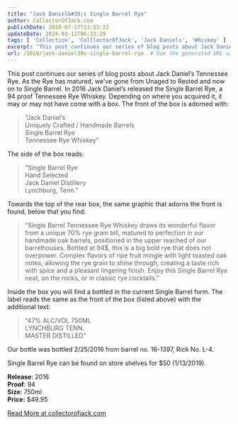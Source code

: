 ```yaml
---
title: "Jack Daniel&#39;s Single Barrel Rye"
author: CollectorOfJack.com
publishDate: 2019-07-17T13:52:22
updateDate: 2024-03-11T06:33:29
tags: [ 'Collection', 'ColllectorOfJack', 'Jack Daniels', 'Whiskey' ]
excerpt: "This post continues our series of blog posts about Jack Daniel’s Tennessee Rye. As the Rye has matured, we’ve gone from Unaged to Rested and now on to Single Barrel. In 2016 Jack Daniel’s released the Single Barrel Rye, a 94 proof Tennessee Rye Whiskey. Depending on where you acquired it, it may or may not have come with a box. The front of the box is adorned with:“Jack Daniel’s Uniquely Crafted / Handmade BarrelsSingle Barrel RyeTennessee Rye Whiskey” The side of the box reads:“Single Barrel RyeHand SelectedJack Daniel DistilleryLynchburg, Tenn.”Towards the top of the rear box, the same graphic that adorns the front is found, below that you find:“Single Barrel Tennessee Rye Whiskey draws its wonderful flavor from a unique 70% rye grain bill, matured to perfection in our handmade oak barrels, positioned in the upper reached of our barrelhouses. Bottled at 94$, this is a big bold rye that does not overpower. Complex flavors of ripe fruit mingle with light toasted oak notes, allowing the rye grain to shine through, creating a taste rich with spice and a pleasant lingering finish. Enjoy this Single Barrel Rye neat, on the rocks, or in classic rye cocktails.”Inside the box you will find a bottled in the current Single Barrel form. The label reads the same as the front of the box (listed above) with the additional text:“47% ALC/VOL 750MLLYNCHBURG TENN.MASTER DISTILLED”Our bottle was bottled 2/25/2016 from barrel no. 16-1397, Rick No. L-4. Single Barrel Rye can be found on store shelves for $50 (1/13/2019).Release: 2016Proof: 94Size: 750mlPrice: $49.95 "
url: /2019/jack-daniel39s-single-barrel-rye  # Use the generated URL with year
---
```

<p>This post continues our series of blog posts about Jack Daniel’s Tennessee Rye. As the Rye has matured, we’ve gone from Unaged to Rested and now on to Single Barrel. In 2016 Jack Daniel’s released the Single Barrel Rye, a 94 proof Tennessee Rye Whiskey. Depending on where you acquired it, it may or may not have come with a box. The front of the box is adorned with:</p><blockquote><p>“Jack Daniel’s <br />Uniquely Crafted / Handmade Barrels<br />Single Barrel Rye<br />Tennessee Rye Whiskey”</p></blockquote><p> The side of the box reads:</p><blockquote><p>“Single Barrel Rye<br />Hand Selected<br />Jack Daniel Distillery<br />Lynchburg, Tenn.”</p></blockquote><p>Towards the top of the rear box, the same graphic that adorns the front is found, below that you find:</p><blockquote><p>“Single Barrel Tennessee Rye Whiskey draws its wonderful flavor from a unique 70% rye grain bill, matured to perfection in our handmade oak barrels, positioned in the upper reached of our barrelhouses. Bottled at 94$, this is a big bold rye that does not overpower. Complex flavors of ripe fruit mingle with light toasted oak notes, allowing the rye grain to shine through, creating a taste rich with spice and a pleasant lingering finish. Enjoy this Single Barrel Rye neat, on the rocks, or in classic rye cocktails.”</p></blockquote><p>Inside the box you will find a bottled in the current Single Barrel form. The label reads the same as the front of the box (listed above) with the additional text:</p><blockquote><p>“47% ALC/VOL 750ML<br />LYNCHBURG TENN.<br />MASTER DISTILLED”</p></blockquote><p>Our bottle was bottled 2/25/2016 from barrel no. 16-1397, Rick No. L-4. </p><p>Single Barrel Rye can be found on store shelves for $50 (1/13/2019).</p><p><strong>Release</strong>: 2016<br /><strong>Proof</strong>: 94<br /><strong>Size</strong>: 750ml<br /><strong>Price:</strong> $49.95</p>  <a href="https://collectorofjack.com/JackDanielsSingleBarrelRye">Read More at collectorofjack.com</a>
